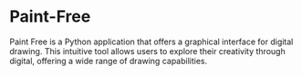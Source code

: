 # Paint-Free
Paint Free is a Python application that offers a graphical interface for digital drawing. This intuitive tool allows users to explore their creativity through digital, offering a wide range of drawing capabilities.
